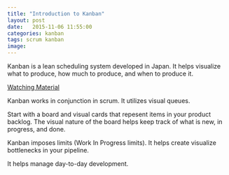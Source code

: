 ```yaml
---
title: "Introduction to Kanban"
layout: post
date:   2015-11-06 11:55:00
categories: kanban
tags: scrum kanban
image:
---
```


Kanban is a lean scheduling system developed in Japan. It helps visualize what to produce, how much to produce, and when to produce it.

[Watching Material](https://www.youtube.com/watch?v=R8dYLbJiTUE)

Kanban works in conjunction in scrum. It utilizes visual queues.

Start with a board and visual cards that repesent items in your product backlog. The visual nature of the board helps keep track of what is new, in progress, and done.

Kanban imposes limits (Work In Progress limits). It helps create visualize bottlenecks in your pipeline.

It helps manage day-to-day development.
